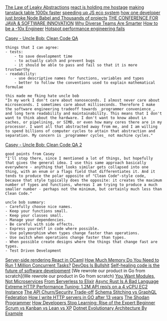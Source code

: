 [The Law of Leaky Abstractions](https://www.joelonsoftware.com/2002/11/11/the-law-of-leaky-abstractions/)
[react is holding me hostage](https://emnudge.dev/blog/react-hostage)
[making tanstack table 1000x faster](https://jpcamara.com/2023/03/07/making-tanstack-table.html)
[speeding up JS eco system](https://marvinh.dev/blog/speeding-up-javascript-ecosystem/)
[how one developer just broke Node Babel and Thousands of projects](https://www.theregister.com/2016/03/23/npm_left_pad_chaos/)
[THE CONFERENCE FOR JAVA & SOFTWARE INNOVATION](https://jaxlondon.com/blog/java-core-languages/the-error-of-our-ways-kevlin-henney/)
[Why Diverse Teams Are Smarter](https://hbr.org/2016/11/why-diverse-teams-are-smarter)
[How to be a -10x Engineer](https://taylor.town/-10x)
[Hotspot performance engineering fails](https://lemire.me/blog/2023/04/27/hotspot-performance-engineering-fails/)

[Casey - Uncle Bob: Clean Code QA](https://github.com/cmuratori/misc/blob/main/cleancodeqa.md)
```
things that I can agree:
- tests:
	- to save development time
	- to actually catch and prevent bugs
	- it should be able to pass and fail so that it is more trustworthy
- readability:
	- use descriptive names for functions, variables and types
	- better to follow the conventions used to explain mathematical formulae

this made me fking hate uncle bob
"In my work I don't care about nanoseconds. I almost never care about microseconds. I sometimes care about milliseconds. Therefore I make the software engineering tradeoff towards _programmer convenience_, and long term readability and maintainability. This means that I don't want to think about the hardware. I don't want to know about Ln caches, or pipelining, or SIMD, or even how many cores there are in my processor. I want all that abstracted away from me, and I am willing to spend billions of computer cycles to attain that abstraction and separation. My concern is _programmer cycles_ not machine cycles."
```

[Casey - Uncle Bob: Clean Code QA 2](https://github.com/cmuratori/misc/blob/main/cleancodeqa-2.md)
```
good points from Casey
"I'll stop there, since I mentioned a lot of things, but hopefully that gives the general idea. I use this same approach basically everywhere - anything that looks similar gets collapsed into one thing, with an enum or a flags field that differentiates it. And it tends to produce the polar opposite of "Clean Code"-style code, because that style typically does the opposite: it creates the maximum number of types and functions, whereas I am trying to produce a much smaller number - perhaps not the minimum, but certainly much less than Clean Code."

uncle bob summary:
- Carefully choose nice names.
- Keep your functions small.
- Keep your classes small.
- Manage your dependencies.
- Be careful with side effects.
- Express yourself in code where possible.
- Use polymorphism when types change faster than operations.
- Use switch when operations change faster than types.
- When possible create designs where the things that change fast are types.
- Test Driven Development
```

[Server-side rendering React in OCaml](https://sancho.dev/blog/server-side-rendering-react-in-ocaml)
[How Much Memory Do You Need to Run 1 Million Concurrent Tasks?](https://pkolaczk.github.io/memory-consumption-of-async/)
[DevOps Is Bullshit](https://blog.massdriver.cloud/posts/devops-is-bullshit/)
[Self-healing code is the future of software development](https://stackoverflow.blog/2023/06/07/self-healing-code-is-the-future-of-software-development/#:~:text=Developers%20love%20automating%20solutions%20to,at%20an%20entirely%20new%20level.)
[We rewrote our product in Go from scratch](We rewrote our product in Go from scratch)
[You Want Modules, Not Microservices](https://blogs.newardassociates.com/blog/2023/you-want-modules-not-microservices.html)
[From $erverless to Elixir](https://medium.com/coryodaniel/from-erverless-to-elixir-48752db4d7bc)
[Async Rust Is A Bad Language](https://bitbashing.io/async-rust.html)
[Extreme HTTP Performance Tuning: 1.2M API req/s on a 4 vCPU EC2 Instance](https://talawah.io/blog/extreme-http-performance-tuning-one-point-two-million/)
[The API Churn/Security Trade-off](https://intercoolerjs.org/2016/02/17/api-churn-vs-security.html)
[Schema Stitching vs GraphQL Federation](https://hygraph.com/blog/schema-stitching-vs-graphql-federation-vs-content-federation)
[How I write HTTP servers in GO after 13 years](https://grafana.com/blog/2024/02/09/how-i-write-http-services-in-go-after-13-years/)
[The Shodan Programmer](https://mozinc.wordpress.com/2017/06/18/99/)
[How Developers Stop Learning: Rise of the Expert Beginner](https://daedtech.com/how-developers-stop-learning-rise-of-the-expert-beginner/)
[Scrum vs Kanban vs Lean vs XP](https://www.objectstyle.com/blog/agile-scrum-kanban-lean-xp-comparison)
[Dotnet Evolutionary Architecture By Example](https://github.com/evolutionary-architecture/evolutionary-architecture-by-example)